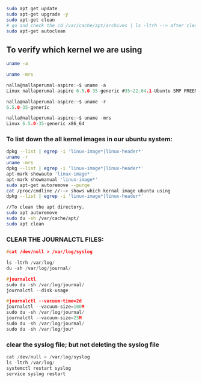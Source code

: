 
```bash
sudo apt get update
sudo apt-get upgrade -y
sudo apt-get clean
# go and check the cd /var/cache/apt/archives | ls -ltrh --> after clean command
sudo apt-get autoclean
```
## To verify which kernel we are using

```bash
uname -a

uname -mrs
```
```c
nalla@nallaperumal-aspire:~$ uname -a
Linux nallaperumal-aspire 6.5.0-35-generic #35~22.04.1-Ubuntu SMP PREEMPT_DYNAMIC Tue May  7 09:00:52 UTC 2 x86_64 x86_64 x86_64 GNU/Linux

nalla@nallaperumal-aspire:~$ uname -r
6.5.0-35-generic

nalla@nallaperumal-aspire:~$ uname -mrs
Linux 6.5.0-35-generic x86_64

```
### To list down the all kernel images in our ubuntu system:

```bash
dpkg --list | egrep -i 'linux-image*|linux-header*'
uname -r
uname -mrs
dpkg --list | egrep -i 'linux-image*|linux-header*'
apt-mark showauto 'linux-image*'
apt-mark showmanual 'linux-image*'
sudo apt-get autoremove --purge
cat /proc/cmdline //--> shows which kernal image ubuntu using
dpkg --list | egrep -i 'linux-image*|linux-header*'

//To clean the apt directory.
sudo apt autoremove
sudo du -sh /var/cache/apt/
sudo apt clean

```


### CLEAR THE JOURNALCTL FILES:
```c
#cat /dev/null > /var/log/syslog

ls -ltrh /var/log/
du -sh /var/log/journal/

#journalctl
sudo du -sh /var/log/journal/
journalctl --disk-usage

#journalctl --vacuum-time=2d
journalctl --vacuum-size=100M
sudo du -sh /var/log/journal/
journalctl --vacuum-size=25M
sudo du -sh /var/log/journal/
sudo du -sh /var/log/jou*
```

### clear the syslog file; but not deleting the syslog file
```c
cat /dev/null > /var/log/syslog
ls -ltrh /var/log/
systemctl restart syslog
service syslog restart
```
